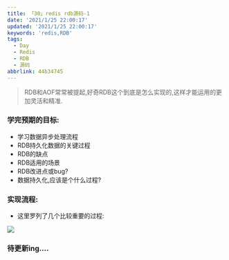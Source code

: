 ```yaml
---
title: 「30」redis rdb源码-1
date: '2021/1/25 22:00:17'
updated: '2021/1/25 22:00:17'
keywords: 'redis,RDB'
tags:
  - Day
  - Redis
  - RDB
  - 源码
abbrlink: 44b34745
---
```


>RDB和AOF常常被提起,好奇RDB这个到底是怎么实现的,这样才能运用的更加灵活和精准.
### 学完预期的目标:
* 学习数据异步处理流程 
* RDB持久化数据的关键过程
* RDB的缺点
* RDB适用的场景
* RDB改进点或bug?
* 数据持久化,应该是个什么过程?
<!--more-->
### 实现流程:

* 这里罗列了几个比较重要的过程:

![](https://crab-1251738482.cos.accelerate.myqcloud.com/redis-rdb-1.png)
### 待更新ing....